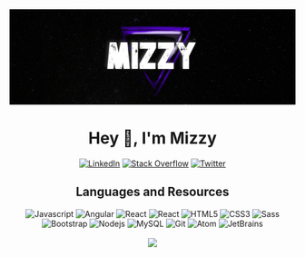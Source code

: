 <div align="center" width="100%">
<img src="https://raw.githubusercontent.com/mizzyexists/mizzyexists/main/GithubLogo.jpg" width="600px">
</div>

<div align="center" width="100%">
  <h1>Hey 👋, I'm Mizzy</h1>
  <a href="https://www.linkedin.com/in/andrewmissey/"><img src="https://img.shields.io/badge/Linkedin-0077b5?style=flat-square&logo=linkedin" alt="LinkedIn" /></a>
  <a href="https://stackoverflow.com/users/16496546/mizzy"><img src="https://img.shields.io/badge/Stack Overflow-f48024?style=flat-square&logo=stackoverflow&logoColor=white" alt="Stack Overflow" /></a>
  <a href="https://www.twitter.com/mizzyexists/"><img src="https://img.shields.io/badge/Twitter-fff?style=flat-square&logo=twitter" alt="Twitter" /></a>
</div>

<div align="center">
  <h2>Languages and Resources</h2>
  <img src="https://img.shields.io/badge/-JavaScript-%23F7DF1C?style=flat-square&logo=javascript&logoColor=000000&color=%23FFCE5A" alt="Javascript">
   <img src="https://img.shields.io/badge/-Angular-DD0031?style=flat-square&logo=angular&logoColor=fff" alt="Angular">
  <img src="https://img.shields.io/badge/-React-61DAFB?style=flat-square&logo=react&logoColor=000" alt="React">
  <img src="https://img.shields.io/badge/-PHP-777BB4?style=flat-square&logo=php&logoColor=fff" alt="React">
  <img src="https://img.shields.io/badge/-HTML5-%23E44D27?style=flat-square&logo=html5&logoColor=ffffff" alt="HTML5">
  <img src="https://img.shields.io/badge/-CSS3-%231572B6?style=flat-square&logo=css3" alt="CSS3">
  <img src="https://img.shields.io/badge/-Sass-%23CC6699?style=flat-square&logo=sass&logoColor=ffffff" alt="Sass">
  <img src="https://img.shields.io/badge/-Bootstrap-563D7C?style=flat-square&logo=Bootstrap" alt="Bootstrap">
  <img src="https://img.shields.io/badge/-Nodejs-339933?style=flat-square&logo=Node.js&logoColor=ffffff" alt="Nodejs">
  <img src="https://img.shields.io/badge/-MySQL-4479A1?style=flat-square&logo=mysql&logoColor=ffffff" alt="MySQL">
  <img src="https://img.shields.io/badge/-Git-%23F05032?style=flat-square&logo=git&logoColor=%23ffffff" alt="Git">
  <img src="http://img.shields.io/badge/-Atom-68BC71?style=flat-square&logo=atom&logoColor=ffffff" alt="Atom">
  <img src="http://img.shields.io/badge/-JetBrains-6B57FF?style=flat-square&logo=jetbrains&logoColor=ffffff" alt="JetBrains">
</div>


<br/>
<div align="center" width="100%">
<img src="https://github-readme-stats.vercel.app/api?username=mizzyexists&title_color=4f08dc&text_color=FFFFFF&show_icons=true&icon_color=4f08dc&include_all_commits=true&count_private=true&theme=dark" height="200px">
</div>
